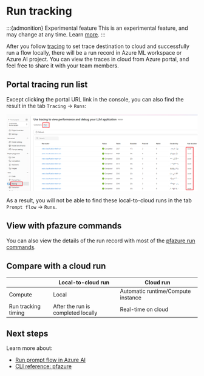 # Run tracking

:::{admonition} Experimental feature
This is an experimental feature, and may change at any time. Learn [more](../../../how-to-guides/faq.md#stable-vs-experimental).
:::

After you follow [tracing](./index.md) to set trace destination to cloud and successfully run a flow locally, there will be a run record in Azure ML workspace or Azure AI project. You can view the traces in cloud from Azure portal, and feel free to share it with your team members.

## Portal tracing run list

Except clicking the portal URL link in the console, you can also find the result in the tab `Tracing` -> `Runs`:

![img](../../../media/cloud/azureai/tracing/run_tracking_list.png)

As a result, you will not be able to find these local-to-cloud runs in the tab `Prompt flow` -> `Runs`.

## View with pfazure commands

You can also view the details of the run record with most of the [pfazure run commands](../../../reference/pfazure-command-reference.md#pfazure-run).

## Compare with a cloud run

|  | Local-to-cloud run | Cloud run |
|---|---|---|
| Compute | Local | Automatic runtime/Compute instance |
| Run tracking timing | After the run is completed locally | Real-time on cloud |

## Next steps

Learn more about:
- [Run prompt flow in Azure AI](../run-promptflow-in-azure-ai.md)
- [CLI reference: pfazure](../../reference/pfazure-command-reference.md)
